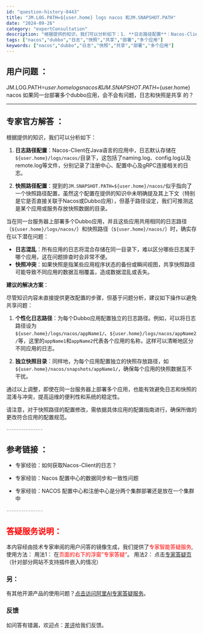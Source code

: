 ```yaml
---
id: "question-history-8443"
title: "JM.LOG.PATH=${user.home} logs nacos 和JM.SNAPSHOT.PATH"
date: "2024-09-26"
category: "expertConsultation"
description: "根据提供的知识，我们可以分析如下：1. **日志路径配置**：Nacos-Client在Java语言的应用中，日志默认存储在`$user.home/logs/nacos/`目录下，这包括了naming.log、config.log以及remote.log等文件，分别记录了注册中心、配置中心及gRPC"
tags: ["nacos","dubbo","日志","快照","共享","部署","多个应用"]
keywords: ["nacos","dubbo","日志","快照","共享","部署","多个应用"]
---
```


## 用户问题 ： 
 JM.LOG.PATH=${user.home} logs nacos 和JM.SNAPSHOT.PATH=${user.home} nacos  如果同一台部署多个dubbo应用，会不会有问题，日志和快照是共享 的？  

---------------
## 专家官方解答 ：

根据提供的知识，我们可以分析如下：

1. **日志路径配置**：Nacos-Client在Java语言的应用中，日志默认存储在`${user.home}/logs/nacos/`目录下，这包括了naming.log、config.log以及remote.log等文件，分别记录了注册中心、配置中心及gRPC连接相关的日志。

2. **快照路径配置**：提到的`JM.SNAPSHOT.PATH=${user.home}/nacos/`似乎指向了一个快照路径配置，虽然这个配置在提供的知识中未明确提及其上下文（特别是它是否直接关联于Nacos或Dubbo应用），但基于路径设定，我们可推测这是某个应用或服务存放快照数据的目录。

当在同一台服务器上部署多个Dubbo应用，并且这些应用共用相同的日志路径（`${user.home}/logs/nacos/`）和快照路径（`${user.home}/nacos/`）时，确实存在以下潜在问题：

- **日志混乱**：所有应用的日志将混合存储在同一目录下，难以区分哪些日志属于哪个应用，这在问题排查时会非常不便。
- **快照冲突**：如果快照是指某些应用程序状态的备份或瞬间视图，共享快照路径可能导致不同应用的数据互相覆盖，造成数据混乱或丢失。

**建议的解决方案**：

尽管知识内容未直接提供更改配置的步骤，但基于问题分析，建议如下操作以避免共享问题：

1. **个性化日志路径**：为每个Dubbo应用配置独立的日志路径。例如，可以将日志路径设为`${user.home}/logs/nacos/appName1/`、`${user.home}/logs/nacos/appName2/`等，这里的`appName1`和`appName2`代表各个应用的名称，这样可以清晰地区分不同应用的日志。

2. **独立快照目录**：同样地，为每个应用配置独立的快照存放路径，如`${user.home}/nacos/snapshots/appName1/`，确保每个应用的快照数据互不干扰。

通过以上调整，即使在同一台服务器上部署多个应用，也能有效避免日志和快照的混淆与冲突，提高运维的便利性和系统的稳定性。

请注意，对于快照路径的配置修改，需依据具体应用的配置指南进行，确保所做的更改符合应用的配置规范。


<font color="#949494">---------------</font> 


## 参考链接 ：

* 专家经验：如何获取Nacos-Client的日志？ 
 
 * 专家经验：Nacos 配置中心的数据同步和一致性问题 
 
 * 专家经验：NACOS 配置中心和注册中心是分两个集群部署还是放在一个集群中 


 <font color="#949494">---------------</font> 
 


## <font color="#FF0000">答疑服务说明：</font> 

本内容经由技术专家审阅的用户问答的镜像生成，我们提供了<font color="#FF0000">专家智能答疑服务</font>,使用方法：
用法1： 在<font color="#FF0000">页面的右下的浮窗”专家答疑“</font>。
用法2： 点击[专家答疑页](https://answer.opensource.alibaba.com/docs/intro)（针对部分网站不支持插件嵌入的情况）
### 另：


有其他开源产品的使用问题？[点击访问阿里AI专家答疑服务](https://answer.opensource.alibaba.com/docs/intro)。
### 反馈
如问答有错漏，欢迎点：[差评](https://ai.nacos.io/user/feedbackByEnhancerGradePOJOID?enhancerGradePOJOId=13661)给我们反馈。

